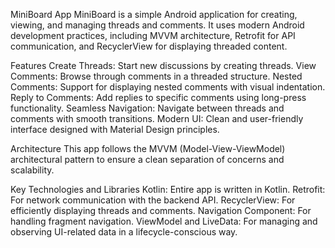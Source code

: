 MiniBoard App
MiniBoard is a simple Android application for creating, viewing, and managing threads and comments. It uses modern Android development practices, including MVVM architecture, Retrofit for API communication, and RecyclerView for displaying threaded content.

Features
Create Threads: Start new discussions by creating threads.
View Comments: Browse through comments in a threaded structure.
Nested Comments: Support for displaying nested comments with visual indentation.
Reply to Comments: Add replies to specific comments using long-press functionality.
Seamless Navigation: Navigate between threads and comments with smooth transitions.
Modern UI: Clean and user-friendly interface designed with Material Design principles.

Architecture
This app follows the MVVM (Model-View-ViewModel) architectural pattern to ensure a clean separation of concerns and scalability.

Key Technologies and Libraries
Kotlin: Entire app is written in Kotlin.
Retrofit: For network communication with the backend API.
RecyclerView: For efficiently displaying threads and comments.
Navigation Component: For handling fragment navigation.
ViewModel and LiveData: For managing and observing UI-related data in a lifecycle-conscious way.
